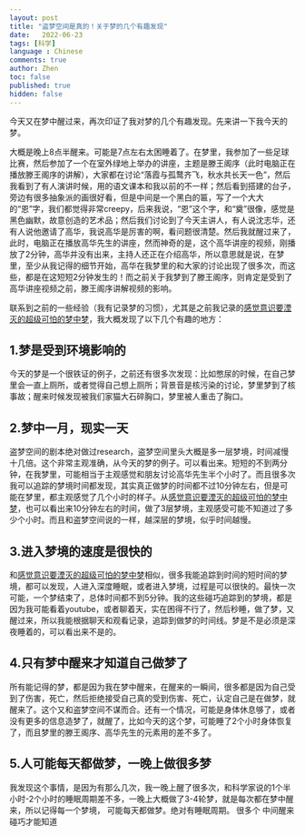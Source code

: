 ```yaml
---
layout: post
title: "盗梦空间是真的！关于梦的几个有趣发现"
date:   2022-06-23
tags: [科学]
language : Chinese
comments: true
author: Zhen
toc: false
published: true
hidden: false
---
```

今天又在梦中醒过来，再次印证了我对梦的几个有趣发现。先来讲一下我今天的梦。

大概是晚上8点半醒来。可能是7点左右太困睡着了。在梦里，我参加了一些足球比赛，然后参加了一个在室外绿地上举办的讲座，主题是滕王阁序（此时电脑正在播放滕王阁序的讲解），大家都在讨论“落霞与孤鹜齐飞，秋水共长天一色”，然后我看到了有人演讲时候，用的语文课本和我以前的不一样；然后看到搭建的台子，旁边有很多抽象派的画很好看，但是中间是一个黑白的匾，写了一个大大的“恩”字，我们都觉得非常creepy，后来我说，“恩”这个字，和“奠”很像，感觉是黑色幽默，故意创造的艺术品；然后我们讨论到了今天主讲人，有人说沈志华，还有人说他邀请了高华，我说高华是厉害的啊，看问题很清楚。然后我就醒过来了，此时，电脑正在播放高华先生的讲座，然而神奇的是，这个高华讲座的视频，刚播放了2分钟，高华并没有出来，主持人还正在介绍高华，所以意思就是说，在梦里，至少从我记得的细节开始，高华在我梦里的和大家的讨论出现了很多次，而这些，都是在这短短2分钟发生的！而之前关于我梦到了滕王阁序，则肯定是受到了高华讲座视频之前，滕王阁序讲解视频的影响。

联系到之前的一些经验（我有记录梦的习惯），尤其是之前我记录的[感觉意识要湮灭的超级可怕的梦中梦](/感觉意识要湮灭的超级可怕的梦中梦)，我大概发现了以下几个有趣的地方：

## 1.梦是受到环境影响的
今天的梦是一个很铁证的例子，之前还有很多次发现：比如憋尿的时候，在自己梦里会一直上厕所，或者觉得自己想上厕所；背景音是核污染的讨论，梦里梦到了核事故；醒来时候发现被我们家猫大石碎胸口，梦里被人重击了胸口。

## 2.梦中一月，现实一天
盗梦空间的剧本绝对做过research，盗梦空间里头大概是多一层梦境，时间减慢十几倍。这个非常主观准确，从今天的梦的例子。可以看出来。短短的不到两分钟，在我梦里，可能相当于主观感觉和朋友讨论高华先生半个小时了。而且很多次我可以追踪的梦境时间都发现，其实真正做梦的时间都不过10分钟左右，但是可能在梦里，都主观感觉了几个小时的样子。从[感觉意识要湮灭的超级可怕的梦中梦](/感觉意识要湮灭的超级可怕的梦中梦)，也可以看出来10分钟左右的时间，做了3层梦境，主观感受可能不知道过了多少个小时。而且和盗梦空间说的一样，越深层的梦境，似乎时间越慢。

## 3.进入梦境的速度是很快的
和[感觉意识要湮灭的超级可怕的梦中梦](/感觉意识要湮灭的超级可怕的梦中梦)相似，很多我能追踪到时间的短时间的梦境，都可以发现，人进入深度睡眠，或者进入梦境，过程是可以很快的。最快一次可能，一个梦结束了，总体时间都不到5分钟。我的这些碰巧追踪到的梦境，都是因为我可能看着youtube，或者聊着天，实在困得不行了，然后秒睡，做了梦，又醒过来，所以我能根据聊天和观看记录，追踪到做梦的时间线。梦是不是必须是深夜睡着的，可以看出来不是的。

## 4.只有梦中醒来才知道自己做梦了
所有能记得的梦，都是因为我在梦中醒来，在醒来的一瞬间，很多都是因为自己受到了伤害，死亡，然后拒绝接受自己真的受到伤害、死亡，认定自己是在做梦，就醒来了。这个又和盗梦空间不谋而合。还有一个情况，可能是身体休息够了，或者没有更多的信息造梦了，就醒了，比如今天的这个梦，可能睡了2个小时身体恢复了，而且梦里的滕王阁序、高华先生的元素用的差不多了。
 
## 5.人可能每天都做梦，一晚上做很多梦
我发现这个事情，是因为有那么几次，我一晚上醒了很多次，和科学家说的1个半小时-2个小时的睡眠周期差不多，一晚上大概做了3-4轮梦，就是每次都在梦中醒来，所以记得每一个梦境，
可能每天都做梦。绝对有睡眠周期。
很多个 中间醒来 碰巧才能知道 
<!--stackedit_data:
eyJoaXN0b3J5IjpbLTIzMzA0NzA5NSw5NzY0NDMwOF19
-->
